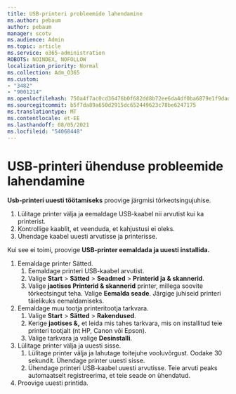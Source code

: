 ```yaml
---
title: USB-printeri probleemide lahendamine
ms.author: pebaum
author: pebaum
manager: scotv
ms.audience: Admin
ms.topic: article
ms.service: o365-administration
ROBOTS: NOINDEX, NOFOLLOW
localization_priority: Normal
ms.collection: Adm_O365
ms.custom:
- "3482"
- "9001214"
ms.openlocfilehash: 750a4f7ac0cd36476b0f682dd8b72ee6da4df0ba6879e1f9dad32dbcea15053e
ms.sourcegitcommit: b5f7da89a650d2915dc652449623c78be6247175
ms.translationtype: MT
ms.contentlocale: et-EE
ms.lasthandoff: 08/05/2021
ms.locfileid: "54068448"
---
```

# <a name="fix-usb-printer-connection-issues"></a>USB-printeri ühenduse probleemide lahendamine

**Usb-printeri uuesti töötamiseks** proovige järgmisi tõrkeotsingujuhise.

1. Lülitage printer välja ja eemaldage USB-kaabel nii arvutist kui ka printerist.
2. Kontrollige kaablit, et veenduda, et kahjustusi ei oleks.
3. Ühendage kaabel uuesti arvutisse ja printerisse.

Kui see ei toimi, proovige **USB-printer eemaldada ja uuesti installida.**

1. Eemaldage printer Sätted.
    1. Eemaldage printeri USB-kaabel arvutist.
    2. Valige **Start**  >  **Sätted**  >  **Seadmed**  >  **Printerid ja & skannerid**.
    3. Valige **jaotises Printerid & skannerid** printer, millega soovite tõrkeotsingut teha. Valige **Eemalda seade**. Järgige juhiseid printeri täielikuks eemaldamiseks.
2. Eemaldage muu tootja printeritootja tarkvara.
    1. Valige **Start**  >  **Sätted**  >  **Rakendused**.
    2. Kerige **jaotises &,** et leida mis tahes tarkvara, mis on installitud teie printeri tootjalt (nt HP, Canon või Epson).
    3. Valige tarkvara ja valige **Desinstalli**.
3. Lülitage printer välja ja uuesti sisse.<br>
    1. Lülitage printer välja ja lahutage toitejuhe vooluvõrgust. Oodake 30 sekundit. Ühendage printer uuesti sisse.
    2. Ühendage printeri USB-kaabel uuesti arvutisse. Teie arvuti peaks automaatselt registreerima, et teie seade on ühendatud.
4. Proovige uuesti printida.